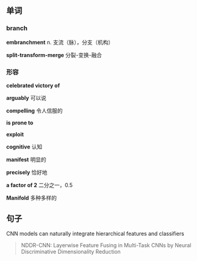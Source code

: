 ## 单词

### branch
**embranchment**
n. 支流（脉），分支（机构）

**split-transform-merge**
分裂-变换-融合

### 形容
**celebrated victory of**

**arguably**
可以说

**compelling**
令人信服的

**is prone to**

**exploit**

**cognitive**
认知

**manifest**
明显的

**precisely**
恰好地

**a factor of 2**
二分之一，0.5

**Manifold**
多种多样的

## 句子
CNN models can naturally integrate hierarchical features and classifiers
> NDDR-CNN: Layerwise Feature Fusing in Multi-Task CNNs by Neural Discriminative Dimensionality Reduction
